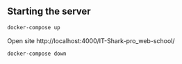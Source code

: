 ## Starting the server

```bash
docker-compose up
```

Open site http://localhost:4000/IT-Shark-pro_web-school/

```bash
docker-compose down
```
